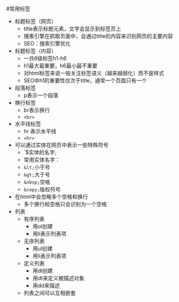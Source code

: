 #常用标签
- 标题标签（网页）
  - title表示标题元素，文字会显示到标签页上
  - 搜素引擎在抓取页面中，会通过title的内容来识别网页的主要内容
  - SEO：搜索引擎优化
- 标题标签（内容）
  - 一共6级标签h1-h6
  - h1最大最重要，h6最小最不重要
  - 对html标签来说一般关注标签语义（越来越弱化）而不是样式
  - SEO中h1的重要性仅次于title，通常一个页面只有一个
- 段落标签
  - p表示一个段落
- 换行标签
  - br表示换行
  - `<br>`
- 水平线标签
  - hr 表示水平线
  - `<hr>`
- 可以通过实体在网页中表示一些特殊符号
  - `$实体的名字;
  - 常用实体名字：
  - `&lt;`小于号
  - `&gt;`大于号
  - `&nbsp;`空格
  - `&copy;`版权符号
- 在html中会忽略多个空格和换行
  - 多个换行和空格只会识别为一个空格`
- 列表
  - 有序列表
    - 用ol创建
    - 用li表示列表项
  - 无序列表
    - 用ul创建
    - 用li表示列表项
  - 定义列表
    - 用dl创建
    - 用dt来定义被描述对象
    - 用dd来描述
  - 列表之间可以互相嵌套
